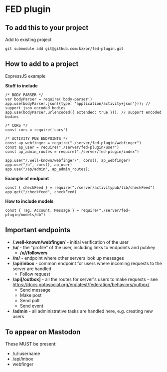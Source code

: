 # FED plugin

## To add this to your project

Add to existing project

    git submodule add git@github.com:kzxpr/fed-plugin.git

## How to add to a project

ExpressJS example

**Stuff to include**

    /* BODY PARSER */
    var bodyParser = require('body-parser')
    app.use(bodyParser.json({type: 'application/activity+json'})); // support json encoded bodies
    app.use(bodyParser.urlencoded({ extended: true })); // support encoded bodies
    
    /* CORS */
    const cors = require('cors')

    /* ACTIVITY PUB ENDPOINTS */
    const ap_webfinger = require("./server/fed-plugin/webfinger")
    const ap_user = require("./server/fed-plugin/user")
    const ap_admin_routes = require("./server/fed-plugin/index")

    app.use("/.well-known/webfinger/", cors(), ap_webfinger)
    app.use("/u", cors(), ap_user)
    app.use("/ap/admin", ap_admin_routes);


**Example of endpoint**

    const { checkFeed } = require("./server/activitypub/lib/checkFeed")
    app.get("/checkfeed", checkFeed)

**How to include models**

    const { Tag, Account, Message } = require("./server/fed-plugin/models/db")

## Important endpoints

* **/.well-known/webfinger/** - initial verification of the user
* **/u/<user>** - the "profile" of the user, including links to endpoints and pubkey
    * **/u/<user>/followers**
* **/m/<message>** - endpoint where other servers look up messages
* **/api/inbox** - common endpoint for users where incoming requests to the server are handled
    * Follow request
* **/api[/outbox]** - all the routes for server's users to make requests - see https://docs.gotosocial.org/en/latest/federation/behaviors/outbox/
    * Send message
    * Make post
    * Send poll
    * Send event
* **/admin** - all administrative tasks are handled here, e.g. creating new users

## To appear on Mastodon

These MUST be present:

* /u/:username
* /api/inbox
* webfinger
